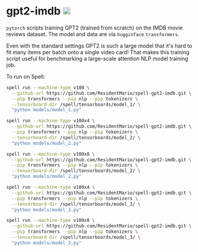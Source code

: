 # gpt2-imdb <a href="https://web.spell.ml/workspace_create?workspaceName=gpt2-imdb&githubUrl=https%3A%2F%2Fgithub.com%2Fspellml%2Fgpt2-imdb&pip=kaggle&envVars=KAGGLE_USERNAME%3DYOUR_USERNAME,KAGGLE_KEY=YOUR_KEY"><img src=https://spell.ml/badge.svg height=20px/></a>

`pytorch` scripts training GPT2 (trained from scratch) on the IMDB movie reviews dataset. The model and data are via `hugginface` `transformers`.

Even with the standard settings GPT2 is such a large model that it's hard to fit many items per batch onto a single video card! That makes this training script useful for benchmarking a large-scale attention NLP model training job.

To run on Spell:

```bash
spell run --machine-type v100 \
  --github-url https://github.com/ResidentMario/spell-gpt2-imdb.git \
  --pip transformers --pip nlp --pip tokenizers \
  --tensorboard-dir /spell/tensorboards/model_1/ \
  "python models/model_1.py"
```
```bash
spell run --machine-type v100x4 \
  --github-url https://github.com/ResidentMario/spell-gpt2-imdb.git \
  --pip transformers --pip nlp --pip tokenizers \
  --tensorboard-dir /spell/tensorboards/model_2/ \
  "python models/model_2.py"
```
```bash
spell run --machine-type v100x8 \
  --github-url https://github.com/ResidentMario/spell-gpt2-imdb.git \
  --pip transformers --pip nlp --pip tokenizers \
  --tensorboard-dir /spell/tensorboards/model_2/ \
  "python models/model_2.py"
```
```bash
spell run --machine-type v100x4 \
  --github-url https://github.com/ResidentMario/spell-gpt2-imdb.git \
  --pip transformers --pip nlp --pip tokenizers \
  --tensorboard-dir /spell/tensorboards/model_3/ \
  "python models/model_3.py"
```
```bash
spell run --machine-type v100x8 \
  --github-url https://github.com/ResidentMario/spell-gpt2-imdb.git \
  --pip transformers --pip nlp --pip tokenizers \
  --tensorboard-dir /spell/tensorboards/model_3/ \
  "python models/model_3.py"
```

